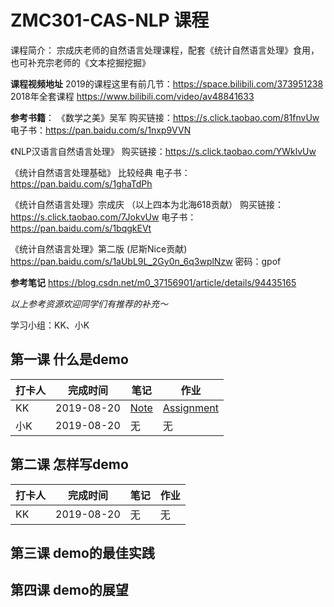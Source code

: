 # ZMC301-CAS-NLP 课程
课程简介： 宗成庆老师的自然语言处理课程，配套《统计自然语言处理》食用，也可补充宗老师的《文本挖掘挖掘》

**课程视频地址**
2019的课程这里有前几节：https://space.bilibili.com/373951238
2018年全套课程 https://www.bilibili.com/video/av48841633

**参考书籍**：
《数学之美》吴军 
购买链接：https://s.click.taobao.com/81fnvUw 
电子书：https://pan.baidu.com/s/1nxp9VVN

《NLP汉语言自然语言处理》 
购买链接：https://s.click.taobao.com/YWklvUw

《统计自然语言处理基础》 比较经典 
电子书：https://pan.baidu.com/s/1ghaTdPh 

《统计自然语言处理》宗成庆 （以上四本为北海618贡献）
购买链接：https://s.click.taobao.com/7JokvUw 
电子书：https://pan.baidu.com/s/1bqgkEVt

《统计自然语言处理》第二版    (尼斯Nice贡献)
https://pan.baidu.com/s/1aUbL9L_2Gy0n_6q3wplNzw   密码：gpof

**参考笔记**
https://blog.csdn.net/m0_37156901/article/details/94435165


*以上参考资源欢迎同学们有推荐的补充～*


学习小组：KK、小K


## 第一课 什么是demo

|打卡人|完成时间|笔记|作业|
|---|---|---|---|
|KK|2019-08-20|[Note](https://github.com/aicourse/demo/blob/master/lesson1/note/KK_note.md)|[Assignment](https://github.com/aicourse/demo/blob/master/lesson1/assignment/KK_assignment)|
|小K|2019-08-20|无|无|

## 第二课 怎样写demo

|打卡人|完成时间|笔记|作业|
|---|---|---|---|
|KK|2019-08-20|无|无|

## 第三课 demo的最佳实践

## 第四课 demo的展望
